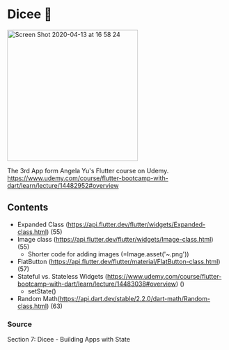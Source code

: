 # Dicee 🎲

<img width="300" alt="Screen Shot 2020-04-13 at 16 58 24" src="https://user-images.githubusercontent.com/43631528/79103858-56a73d80-7da8-11ea-8fd5-c6a6a2d3007a.png">

The 3rd App form  Angela Yu's Flutter course on Udemy.
https://www.udemy.com/course/flutter-bootcamp-with-dart/learn/lecture/14482952#overview

## Contents 
- Expanded Class (https://api.flutter.dev/flutter/widgets/Expanded-class.html) (55)
- Image class (https://api.flutter.dev/flutter/widgets/Image-class.html) (55)
    - Shorter code for adding images (=Image.asset('~.png'))
- FlatButton (https://api.flutter.dev/flutter/material/FlatButton-class.html) (57)
- Stateful vs. Stateless Widgets (https://www.udemy.com/course/flutter-bootcamp-with-dart/learn/lecture/14483038#overview) ()
    - setState()
- Random Math(https://api.dart.dev/stable/2.2.0/dart-math/Random-class.html) (63)

### Source 
Section 7: Dicee - Building Apps with State
